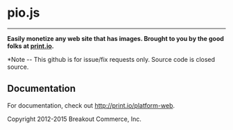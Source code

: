 # pio.js
---

**Easily monetize any web site that has images. Brought to you by the good folks at [print.io](http://www.print.io).**

*Note -- This github is for issue/fix requests only. Source code is closed source.

## Documentation

For documentation, check out http://print.io/platform-web.


Copyright 2012-2015 Breakout Commerce, Inc. 
